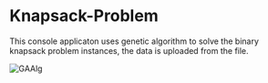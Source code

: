 # Knapsack-Problem

This console applicaton uses genetic algorithm to solve the binary knapsack problem instances, the data is uploaded from the file.

![GAAlg](https://user-images.githubusercontent.com/95643408/226074470-6a88c5f5-a32f-4f31-990f-4168c91d6482.png)
